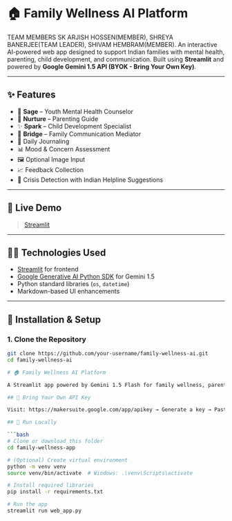 # 🏠 Family Wellness AI Platform

TEAM MEMBERS
SK ARJISH HOSSEN(MEMBER),
SHREYA BANERJEE(TEAM LEADER),
SHIVAM HEMBRAM(MEMBER).
An interactive AI-powered web app designed to support Indian families with mental health, parenting, child development, and communication. Built using **Streamlit** and powered by **Google Gemini 1.5 API (BYOK - Bring Your Own Key)**.

---

## ✨ Features

- 🧠 **Sage** – Youth Mental Health Counselor  
- 🧱 **Nurture** – Parenting Guide  
- ✨ **Spark** – Child Development Specialist  
- 🌉 **Bridge** – Family Communication Mediator  
- 📝 Daily Journaling  
- 📊 Mood & Concern Assessment  
- 🖼️ Optional Image Input  
- 📈 Feedback Collection  
- 🚨 Crisis Detection with Indian Helpline Suggestions  



---

## 🚀 Live Demo

>[Streamlit](https://imreallyfrustrated-bwgbxtlttyetqdvxez5mkh.streamlit.app/)

---

## 🧑‍💻 Technologies Used

- [Streamlit](https://streamlit.io/) for frontend
- [Google Generative AI Python SDK](https://github.com/google/generative-ai-python) for Gemini 1.5
- Python standard libraries (`os`, `datetime`)
- Markdown-based UI enhancements

---

## 🔧 Installation & Setup

### 1. Clone the Repository

```bash
git clone https://github.com/your-username/family-wellness-ai.git
cd family-wellness-ai

# 🏠 Family Wellness AI Platform

A Streamlit app powered by Gemini 1.5 Flash for family wellness, parenting, and mental health — made for India.

## 🔐 Bring Your Own API Key

Visit: https://makersuite.google.com/app/apikey → Generate a key → Paste it into the app to start.

## 🚀 Run Locally

```bash
# Clone or download this folder
cd family-wellness-app

# (Optional) Create virtual environment
python -m venv venv
source venv/bin/activate  # Windows: .\venv\Scripts\activate

# Install required libraries
pip install -r requirements.txt

# Run the app
streamlit run web_app.py

